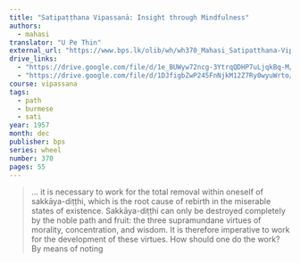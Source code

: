 ```yaml
---
title: "Satipaṭṭhana Vipassanā: Insight through Mindfulness"
authors:
  - mahasi
translator: "U Pe Thin"
external_url: "https://www.bps.lk/olib/wh/wh370_Mahasi_Satipatthana-Vipassana--Insight-Thru-Mindfulness.html"
drive_links:
  - "https://drive.google.com/file/d/1e_BUWyw72ncg-3YtrqQDHP7uLjqkBq-M/view?usp=drivesdk"
  - "https://drive.google.com/file/d/1DJfigbZwP245FnNjkM12Z7Ry0wyuWrto/view?usp=drivesdk"
course: vipassana
tags:
  - path
  - burmese
  - sati
year: 1957
month: dec
publisher: bps
series: wheel
number: 370
pages: 55
---
```


> … it is necessary to work for the total removal within oneself of sakkāya-diṭṭhi, which is the root cause of rebirth in the miserable states of existence. Sakkāya-diṭṭhi can only be destroyed completely by the noble path and fruit: the three supramundane virtues of morality, concentration, and wisdom. It is therefore imperative to work for the development of these virtues. How should one do the work? By means of noting

